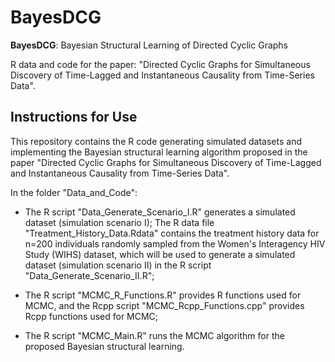 # BayesDCG

**BayesDCG**: Bayesian Structural Learning of Directed Cyclic Graphs

R data and code for the paper:
"Directed Cyclic Graphs for Simultaneous Discovery of Time-Lagged and Instantaneous Causality from Time-Series Data".

## Instructions for Use

This repository contains the R code generating simulated datasets and implementing the Bayesian structural learning algorithm proposed in the paper "Directed Cyclic Graphs for Simultaneous Discovery of Time-Lagged and Instantaneous Causality from Time-Series Data".

In the folder "Data_and_Code":

* The R script "Data_Generate_Scenario_I.R" generates a simulated dataset (simulation scenario I); The R data file "Treatment_History_Data.Rdata" contains the treatment history data for n=200 individuals randomly sampled from the Women's Interagency HIV Study (WIHS) dataset, which will be used to generate a simulated dataset (simulation scenario II) in the R script "Data_Generate_Scenario_II.R";

* The R script "MCMC_R_Functions.R" provides R functions used for MCMC, and the Rcpp script "MCMC_Rcpp_Functions.cpp" provides Rcpp functions used for MCMC;

* The R script "MCMC_Main.R" runs the MCMC algorithm for the proposed Bayesian structural learning. 
